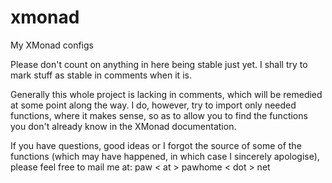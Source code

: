 # xmonad
My XMonad configs

Please don't count on anything in here being stable just yet.
I shall try to mark stuff as stable in comments when it is.

Generally this whole project is lacking in comments, which will
be remedied at some point along the way. I do, however, try to
import only needed functions, where it makes sense, so as to allow
you to find the functions you don't already know in the XMonad
documentation.

If you have questions, good ideas or I forgot the source of some
of the functions (which may have happened, in which case I sincerely
apologise), please feel free to mail me at:
  paw < at > pawhome < dot > net

